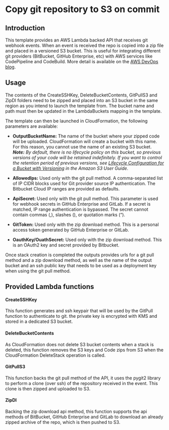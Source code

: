 # Copy git repository to S3 on commit

## Introduction

This template provides an AWS Lambda backed API that receives git webhook events. When an event is received the repo is copied into a zip file and placed in a versioned S3 bucket. This is useful for integrating different git providers (BitBucket, GitHub Enterprise, etc) with AWS services like CodePipeline and CodeBuild. More detail is available on the [AWS DevOps blog](https://aws-blogs-prod.amazon.com/devops/integrating-git-with-aws-codepipeline/).

## Usage

The contents of the CreateSSHKey, DeleteBucketContents, GitPullS3 and ZipDl folders need to be zipped and placed into an S3 bucket in the same region as you intend to launch the template from. The bucket name and path must then be updated in the LambdaBuckets mapping in the template.

The template can then be launched in CloudFormation, the following parameters are available:

* **OutputBucketName:**
The name of the bucket where your zipped code will be uploaded. CloudFormation will create a bucket with this name. For this reason, you cannot use the name of an existing S3 bucket.
***Note:*** *By default, there is no lifecycle policy on this bucket, so previous versions of your code will be retained indefinitely.  If you want to control the retention period of previous versions, see [Lifecycle Configuration for a Bucket with Versioning](http://docs.aws.amazon.com/AmazonS3/latest/UG/lifecycle-configuration-bucket-with-versioning.html) in the Amazon S3 User Guide.*

* **AllowedIps:**
Used only with the git pull method. A comma-separated list of IP CIDR blocks used for Git provider source IP authentication. The Bitbucket Cloud IP ranges are provided as defaults.

* **ApiSecret:**
Used only with the git pull method. This parameter is used for webhook secrets in GitHub Enterprise and GitLab. If a secret is matched, IP range authentication is bypassed. The secret cannot contain commas (,), slashes (\), or quotation marks (“).

* **GitToken:**
Used only with the zip download method. This is a personal access token generated by GitHub Enterprise or GitLab.

* **OauthKey/OuathSecret:**
Used only with the zip download method. This is an OAuth2 key and secret provided by Bitbucket.

Once stack creation is completed the outputs provides urls for a git pull method and a zip download method, as well as the name of the output bucket and an ssh public key that needs to be used as a deployment key when using the git pull method.

## Provided Lambda functions

#### CreateSSHKey

This function generates and ssh keypair that will be used by the GitPull function to authenticate to git. the private key is encrypted with KMS and stored in a dedicated S3 bucket.

#### DeleteBucketContents

As CloudFormation does not delete S3 bucket contents when a stack is deleted, this function removes the S3 keys and Code zips from S3 when the CloudFormation DeleteStack operation is called.

#### GitPullS3

This function backs the git pull method of the API, it uses the pygit2 library to perform a clone (over ssh) of the repository received in the event. This clone is then zipped and uploaded to S3.

#### ZipDl  

Backing the zip download api method, this function supports the api methods of BitBucket, GitHub Enterprise and GitLab to download an already zipped archive of the repo, which is then pushed to S3.
